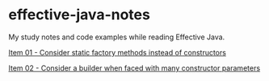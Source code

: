 # effective-java-notes
My study notes and code examples while reading Effective Java.

[Item 01 - Consider static factory methods instead of constructors](./notes/Item01.md) 

[Item 02 - Consider a builder when faced with many constructor parameters](./notes/Item02.md)
